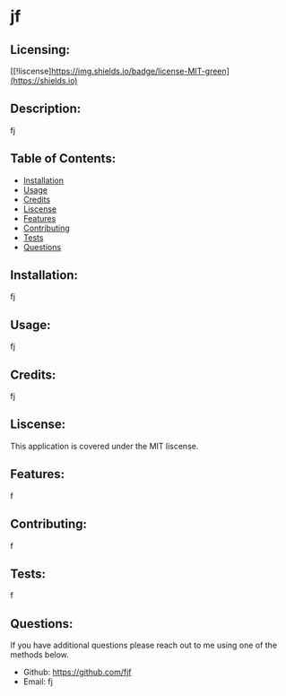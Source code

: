 
# jf

## Licensing:
[[!liscense]https://img.shields.io/badge/license-MIT-green](https://shields.io)

## Description: 
fj

## Table of Contents: 
* [Installation](#install)
* [Usage](#usage)
* [Credits](#credits)
* [Liscense](#liscense)
* [Features](#features)
* [Contributing](#contributing)
* [Tests](#tests)
* [Questions](#questions)

## Installation: 
fj

## Usage: 
fj

## Credits: 
fj

## Liscense: 
This application is covered under the MIT liscense.

## Features: 
f

## Contributing: 
f

## Tests: 
f

## Questions:

If you have additional questions please reach out to me using one of the methods below.

* Github: https://github.com/fjf
* Email: fj
    